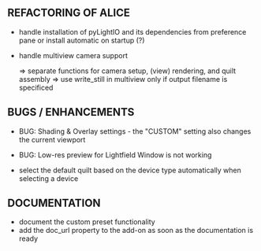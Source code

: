 ## REFACTORING OF ALICE

- handle installation of pyLightIO and its dependencies from preference pane or
  install automatic on startup (?)


- handle multiview camera support

  => separate functions for camera setup, (view) rendering, and quilt assembly
  => use write_still in multiview only if output filename is specificed

## BUGS / ENHANCEMENTS

- BUG: Shading & Overlay settings - the "CUSTOM" setting also changes the current viewport
- BUG: Low-res preview for Lightfield Window is not working

- select the default quilt based on the device type automatically when selecting a device

## DOCUMENTATION

- document the custom preset functionality
- add the doc_url property to the add-on as soon as the documentation is ready
